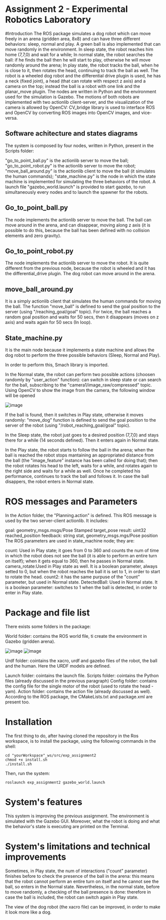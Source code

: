 # Assignment 2 - Experimental Robotics Laboratory
#Introduction
The ROS package simulates a dog robot which can move freely in an arena (gridden area, 8x8) and can have three different behaviors: sleep, normal and play. A green ball is also implemented that can move randomly in the environment. In sleep state, the robot reaches him home (7,7,0) and wait for a while; In normal state, the robot searches the ball: if he finds the ball then he will start to play, otherwise he will move randomly around the arena; In play state, the robot tracks the ball, when he is close to it, then rotates the head, continuing to track the ball as well. The robot is a wheeled dog robot and the differential drive plugin is used, he has a neck (fixed joint), a head (that can rotate with respect z axis) and a camera on the top; instead the ball is a robot with one link and the planar_move plugin. The nodes are written in Python and the environment used for the simulation is Gazebo. The motions of both robots are implemented with two actionlib client-server, and the visualization of the camera is allowed by OpenCV: CV_bridge library is used to interface ROS and OpenCV by converting ROS images into OpenCV images, and vice-versa.

## Software achitecture and states diagrams
The system is composed by four nodes, written in Python, present in the Scripts folder:

"go_to_point_ball.py" is the actionlib server to move the ball;
"go_to_point_robot.py" is the actionlib server to move the robot;
"move_ball_around.py" is the actionlib client to move the ball (it simulates the human commands);
"state_machine.py" is the node in which the state machine is implemented for simulating the three behaviors of the robot.
A launch file "gazebo_world.launch" is provided to start gazebo, to run simultaneously every nodes and to launch the spawner for the robots.

## Go_to_point_ball.py
The node implements the actionlib server to move the ball. The ball can move around in the arena, and can disappear, moving along z axis (it is possible to do this, because the ball has been defined with no collision elements and zero gravity).

## Go_to_point_robot.py
The node implements the actionlib server to move the robot. It is quite different from the previous node, because the robot is wheeled and it has the differential_drive plugin. The dog robot can move around in the arena.

## move_ball_around.py
It is a simply actionlib client that simulates the human commands for moving the ball. The function "move_ball" is defined to send the goal position to the server (using "/reaching_goal/goal" topic). For twice, the ball reaches a random goal position and waits for 50 secs, then it disappears (moves on z axis) and waits again for 50 secs (In loop).

## State_machine.py
It is the main node because it implements a state machine and allows the dog robot to perform the three possible behaviors (Sleep, Normal and Play).

In order to perform this, Smach library is imported.

In the Normal state, the robot can perform two possible actions (choosen randomly by "user_action" function): can switch in sleep state or can search for the ball, subscribing to the "camera1/image_raw/compressed" topic. Using OpenCV to show the image from the camera, the following window will be opened

![image](window_ball.png)




If the ball is found, then it switches in Play state, otherwise it moves randomly: "move_dog" function is defined to send the goal position to the server of the robot (using "/robot_reaching_goal/goal" topic).

In the Sleep state, the robot just goes to a desired position (7,7,0) and stays there for a while (14 seconds defined). Then it enters again in Normal state.

In the Play state, the robot starts to follow the ball in the arena; when the ball is reached the robot stops mantaining an appropriated distance from the ball (the "image_feature" instance has been called for doing that); then the robot rotates his head to the left, waits for a while, and rotates again to the right side and waits for a while as well. Once he completed his performance, continues to track the ball and follows it. In case the ball disappers, the robot enters in Normal state.

# ROS messages and Parameters
In the Action folder, the "Planning.action" is defined. This ROS message is used by the two server-client actionlib. It includes:

goal: geometry_msgs.msgs/Pose Stamped target_pose
result: uint32 reached_position
feedback: string stat, geometry_msgs.mgs/Pose position
The ROS parameters are used in state_machine node; they are:

count: Used in Play state; it goes from 0 to 360 and counts the num of time in which the robot does not see the ball (it is able to perform an entire turn on itself); when it gets equal to 360, then he passes in Normal state.
camera_rotate:Used in Play state as well. It is a boolean parameter, always setted to 0, but when the robot reaches the ball it is set to 1, in order to start to rotate the head.
count2: it has the same purpuse of the "count" parameter, but used in Normal state.
DetectedBall: Used in Normal state. It is a boolean parameter: switches to 1 when the ball is detected, in order to enter in Play state.
# Package and file list
There exists some folders in the package:

World folder: contains the ROS world file, ti create the environment in Gazebo (gridden arena).

![image](URDFRobot_graph.png)
![image](Dog_robot.png)


Urdf folder: cointains the xacro, urdf and gazebo files of the robot, the ball and the human. Here the URDF models are defined.




Launch folder: cointains the launch file.
Scripts folder: cointains the Python files (already discussed in the previous paragraph)
Config folder: contains the config file for the single motor of the robot (used to rotate the head - yam).
Action folder: contains the action file (already discussed as well).
According to the ROS package, the CMakeLists.txt and package.xml are present too.

# Installation
The first thing to do, after having cloned the repository in the Ros workspace, is to install the package, using the following commands in the shell:

```
cd "yourWorkspace"_ws/src/exp_assignment2
chmod +x install.sh 
./install.sh 

```
Then, run the system:

```
roslaunch exp_assignment2 gazebo_world.launch

```
# System's features
This system is improving the previous assignment. The environment is simulated with the Gazebo GUI. Moreover, what the robot is doing and what the behavior's state is executing are printed on the Terminal.

# System's limitations and technical improvements
Sometimes, in Play state, the num of interactions ("count" parameter) finishes before to check the presence of the ball in the arena: this means that the robot cannot perform an entire turn on itself and he cannot see the ball, so enters in the Normal state. Nevertheless, in the normal state, before to move randomly, a checking of the ball presence is done: therefore in case the ball is included, the robot can switch again in Play state.

The view of the dog robot (the xacro file) can be improved, in order to make it look more like a dog.
